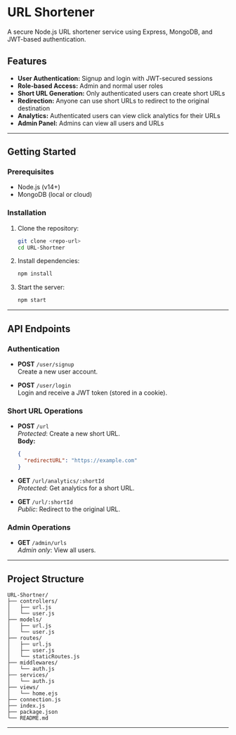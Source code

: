 # URL Shortener

A secure Node.js URL shortener service using Express, MongoDB, and JWT-based authentication.

## Features

- **User Authentication:** Signup and login with JWT-secured sessions
- **Role-based Access:** Admin and normal user roles
- **Short URL Generation:** Only authenticated users can create short URLs
- **Redirection:** Anyone can use short URLs to redirect to the original destination
- **Analytics:** Authenticated users can view click analytics for their URLs
- **Admin Panel:** Admins can view all users and URLs

---

## Getting Started

### Prerequisites

- Node.js (v14+)
- MongoDB (local or cloud)

### Installation

1. Clone the repository:
    ```sh
    git clone <repo-url>
    cd URL-Shortner
    ```

2. Install dependencies:
    ```sh
    npm install
    ```

3. Start the server:
    ```sh
    npm start
    ```

---

## API Endpoints

### Authentication

- **POST** `/user/signup`  
  Create a new user account.

- **POST** `/user/login`  
  Login and receive a JWT token (stored in a cookie).

### Short URL Operations

- **POST** `/url`  
  _Protected_: Create a new short URL.  
  **Body:**  
  ```json
  {
    "redirectURL": "https://example.com"
  }
  ```
- **GET** `/url/analytics/:shortId`  
  _Protected_: Get analytics for a short URL.

- **GET** `/url/:shortId`  
  _Public_: Redirect to the original URL.

### Admin Operations

- **GET** `/admin/urls`  
  _Admin only_: View all users.


---

## Project Structure

```
URL-Shortner/
├── controllers/
│   ├── url.js
│   └── user.js
├── models/
│   ├── url.js
│   └── user.js
├── routes/
│   ├── url.js
│   ├── user.js
│   └── staticRoutes.js
├── middlewares/
│   └── auth.js
├── services/
│   └── auth.js
├── views/
│   └── home.ejs
├── connection.js
├── index.js
├── package.json
└── README.md
```

---
